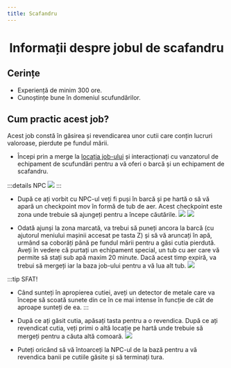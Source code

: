 ```yaml
---
title: Scafandru
---
```


<script setup> 
    import KeyIcon from '../.vitepress/components/KeyIcon.vue'
</script>

# <center>Informații despre jobul de scafandru</center>

## Cerințe

- Experiență de minim 300 ore.
- Cunoștințe bune în domeniul scufundărilor.

## Cum practic acest job?

Acest job constă în găsirea și revendicarea unor cutii care conțin lucruri valoroase, pierdute pe fundul mării.

- Începi prin a merge la [locația job-ului](/jobs/locatii.html) și interacționați cu vanzatorul de echipament de scufundări pentru a vă oferi o barcă și un echipament de scafandru.

:::details NPC
![](https://i.imgur.com/ac5h5H4.png)
:::

- După ce ați vorbit cu NPC-ul veți fi puși în barcă și pe hartă o să vă apară un checkpoint mov în formă de tub de aer. Acest checkpoint este zona unde trebuie să ajungeți pentru a începe căutările.
![](https://i.imgur.com/sSxFEVn.png)
![](https://i.imgur.com/zLtzlxd.png)

- Odată ajunși la zona marcată, va trebui să puneți ancora la barcă (cu ajutorul meniului mașinii accesat pe tasta Z) și să vă aruncați în apă, urmând sa coborâți până pe fundul mării pentru a găsi cutia pierdută. Aveți în vedere că purtați un echipament special, un tub cu aer care vă permite să stați sub apă maxim 20 minute. Dacă acest timp expiră, va trebui să mergeți iar la baza job-ului pentru a vă lua alt tub.
![](https://i.imgur.com/WfziygU.png)

:::tip SFAT!
- Când sunteți în apropierea cutiei, aveți un detector de metale care va începe să scoată sunete din ce în ce mai intense în funcție de cât de aproape sunteți de ea.
:::

- După ce ați găsit cutia, apăsați tasta <KeyIcon keyType="e"/> pentru a o revendica. După ce ați revendicat cutia, veți primi o altă locație pe hartă unde trebuie să mergeți pentru a căuta altă comoară.
![](https://i.imgur.com/sJsspFG.gif)

- Puteți oricând să vă întoarceți la NPC-ul de la bază pentru a vă revendica banii pe cutiile găsite și să terminați tura.